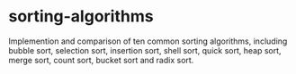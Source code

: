 # sorting-algorithms
Implemention and comparison of ten common sorting algorithms, including bubble sort, selection sort, insertion sort, shell sort, quick sort, heap sort, merge sort, count sort, bucket sort and radix sort.

